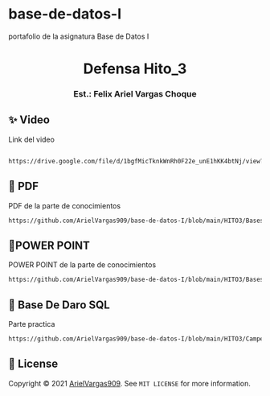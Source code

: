# base-de-datos-I
portafolio de la asignatura Base de Datos I
<h1 align="center">Defensa Hito_3</h1>
<h3 align="center">Est.: Felix Ariel Vargas Choque</h3>

## ✨ Video

Link del video

```sh

https://drive.google.com/file/d/1bgfMicTknkWnRh0F22e_unE1hKK4btNj/view?usp=sharing
```

## 🚀 PDF

PDF de la parte de conocimientos

```sh
https://github.com/ArielVargas909/base-de-datos-I/blob/main/HITO3/Bases%20de%20Datos-%20SQL.pdf
```

## 📖POWER POINT

POWER POINT de la parte de conocimientos

```sh
https://github.com/ArielVargas909/base-de-datos-I/blob/main/HITO3/Bases%20de%20Datos-%20SQL.pptx
```

## 📖 Base De Daro SQL

Parte practica

```sh
https://github.com/ArielVargas909/base-de-datos-I/blob/main/HITO3/Campeonato%20unifranzito.sql
```


## 📝 License

Copyright © 2021 [ArielVargas909](https://github.com/ArielVargas909).
See ``MIT LICENSE`` for more information.
